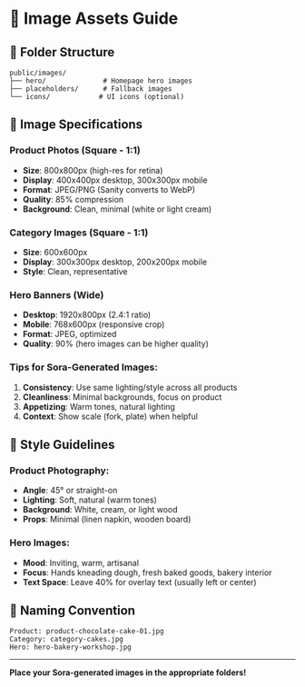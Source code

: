 # 📸 Image Assets Guide

## 📁 Folder Structure

```
public/images/
├── hero/              # Homepage hero images
├── placeholders/      # Fallback images
└── icons/            # UI icons (optional)
```

## 📏 **Image Specifications**

### **Product Photos (Square - 1:1)**
- **Size**: 800x800px (high-res for retina)
- **Display**: 400x400px desktop, 300x300px mobile
- **Format**: JPEG/PNG (Sanity converts to WebP)
- **Quality**: 85% compression
- **Background**: Clean, minimal (white or light cream)

### **Category Images (Square - 1:1)**
- **Size**: 600x600px
- **Display**: 300x300px desktop, 200x200px mobile
- **Style**: Clean, representative

### **Hero Banners (Wide)**
- **Desktop**: 1920x800px (2.4:1 ratio)
- **Mobile**: 768x600px (responsive crop)
- **Format**: JPEG, optimized
- **Quality**: 90% (hero images can be higher quality)

### **Tips for Sora-Generated Images:**

1. **Consistency**: Use same lighting/style across all products
2. **Cleanliness**: Minimal backgrounds, focus on product
3. **Appetizing**: Warm tones, natural lighting
4. **Context**: Show scale (fork, plate) when helpful

## 🎨 **Style Guidelines**

### **Product Photography:**
- **Angle**: 45° or straight-on
- **Lighting**: Soft, natural (warm tones)
- **Background**: White, cream, or light wood
- **Props**: Minimal (linen napkin, wooden board)

### **Hero Images:**
- **Mood**: Inviting, warm, artisanal
- **Focus**: Hands kneading dough, fresh baked goods, bakery interior
- **Text Space**: Leave 40% for overlay text (usually left or center)

## 📝 **Naming Convention**

```
Product: product-chocolate-cake-01.jpg
Category: category-cakes.jpg
Hero: hero-bakery-workshop.jpg
```

---

**Place your Sora-generated images in the appropriate folders!**

